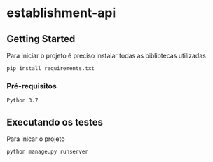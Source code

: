 # establishment-api

## Getting Started

Para iniciar o projeto é preciso instalar todas as bibliotecas utilizadas

```
pip install requirements.txt
```

### Pré-requisitos

```
Python 3.7
```

## Executando os testes

Para inicar o projeto

```
python manage.py runserver
```

